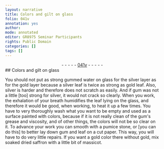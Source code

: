 ```yaml
---
layout: narrative
title: Colors and gilt on glass
folio: 041v
annotation: yes
author:
mode: annotated
editor: GR8975 Seminar Participants
rights: Public Domain
categories: []
tags: []
---
```


 <div class="folio" align="center">- - - - - <a href="http://gallica.bnf.fr/ark:/12148/btv1b10500001g/f88.image" target="_blank">041v</a> - - - - - </div>      
## Colors and gilt on glass

 
You should not put as strong gummed water on glass for the silver layer as for the gold layer because a silver leaf is twice as strong as gold leaf. Also, silver is harder and therefore does not scratch as easily. And if gum was not a little [too] strong for silver, it would not crack so clearly. When you work, the exhalation of your breath humidifies the leaf lying on the glass, and therefore it would be good, when working, to heat it up a few times. You have to very thoroughly wash what you want to be empty and used as a surface painted with colors, because if it is not really clean of the gum's grease and viscosity, and of other things, the colors will not be so clear on it. To advance your work you can smooth with a pumice stone, or [you can do this] to better lay down gum and leaf on a cut paper. This way, you will have to do very little repairs. If you want a gold color there without gold, mix soaked dried saffron with a little bit of massicot.
 